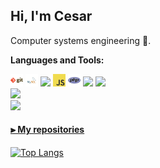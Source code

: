 ## Hi, I'm Cesar

Computer systems engineering 🚀.

**Languages and Tools:**  

<code><img height = "20" src = "https://raw.githubusercontent.com/github/explore/80688e429a7d4ef2fca1e82350fe8e3517d3494d/topics/git/git.png"></code>
<code><img height = "20" src = "https://raw.githubusercontent.com/github/explore/80688e429a7d4ef2fca1e82350fe8e3517d3494d/topics/mysql/mysql.png"></code>
<code><img height = "20" src = "https://upload.wikimedia.org/wikipedia/commons/thumb/6/61/HTML5_logo_and_wordmark.svg/1024px-HTML5_logo_and_wordmark.svg.png"></code>
<code><img height = "20" src = "https://raw.githubusercontent.com/github/explore/80688e429a7d4ef2fca1e82350fe8e3517d3494d/topics/javascript/javascript.png"></code>
<code><img height = "20" src = "https://raw.githubusercontent.com/github/explore/80688e429a7d4ef2fca1e82350fe8e3517d3494d/topics/php/php.png"></code>
<code><img height = "20" src = "https://upload.wikimedia.org/wikipedia/commons/thumb/b/b2/Bootstrap_logo.svg/1280px-Bootstrap_logo.svg.png"></code>
<code><img height = "20" src = "https://4.bp.blogspot.com/-Fxo_qnGJBj0/WRoDPNdlEII/AAAAAAAABF0/1mSHmv5gleQaCsHKEDgTB3DbNghjCXvZACLcB/s1600/logo_firebase_1920px_clr.png">
</code>
<code><img height = "20" src = "https://upload.wikimedia.org/wikipedia/commons/thumb/9/95/Vue.js_Logo_2.svg/500px-Vue.js_Logo_2.svg.png">
</code>
<code><img height = "20" src = "https://upload.wikimedia.org/wikipedia/commons/thumb/d/d9/Node.js_logo.svg/1180px-Node.js_logo.svg.png">
</code>

<h4><a href = "https://github.com/Cesarjub?tab=repositories" title = "Show Repositories">⫸ My repositories</a></h4>

[![Top Langs](https://github-readme-stats.vercel.app/api/top-langs/?username=cesarjub&layout=compact)](https://github.com/anuraghazra/github-readme-stats)
